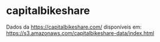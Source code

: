 # capitalbikeshare
Dados da https://capitalbikeshare.com/ disponíveis em: https://s3.amazonaws.com/capitalbikeshare-data/index.html
